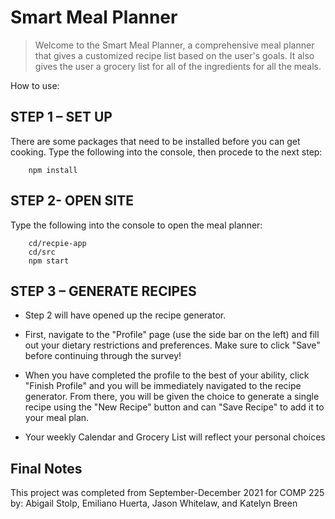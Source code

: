 # Smart Meal Planner

> Welcome to the Smart Meal Planner, a comprehensive meal planner that gives a customized recipe list based on the user's goals. It also gives the user a grocery list for all of the ingredients for all the meals.


How to use:

## STEP 1 – SET UP

There are some packages that need to be installed before you can get cooking. Type the following into the console, then procede to the next step:

```
    npm install
```

## STEP 2- OPEN SITE
Type the following into the console to open the meal planner:

```
    cd/recpie-app
    cd/src
    npm start
```

## STEP 3 – GENERATE RECIPES

- Step 2 will have opened up the recipe generator.

- First, navigate to the "Profile" page (use the side bar on the left) and fill out your dietary restrictions and preferences. Make sure to click "Save" before continuing through the survey!

- When you have completed the profile to the best of your ability, click "Finish Profile" and you will be immediately navigated to the recipe generator. From there, you will be given the choice to generate a single recipe using the "New Recipe" button and can "Save Recipe" to add it to your meal plan.

- Your weekly Calendar and Grocery List will reflect your personal choices

## Final Notes

This project was completed from September-December 2021 for COMP 225 by:
Abigail Stolp,
Emiliano Huerta, 
Jason Whitelaw, and
Katelyn Breen
